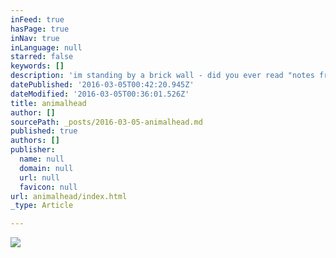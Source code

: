 ```yaml
---
inFeed: true
hasPage: true
inNav: true
inLanguage: null
starred: false
keywords: []
description: 'im standing by a brick wall - did you ever read "notes from underground" ?'
datePublished: '2016-03-05T00:42:20.945Z'
dateModified: '2016-03-05T00:36:01.526Z'
title: animalhead
author: []
sourcePath: _posts/2016-03-05-animalhead.md
published: true
authors: []
publisher:
  name: null
  domain: null
  url: null
  favicon: null
url: animalhead/index.html
_type: Article

---
```

![](https://the-grid-user-content.s3-us-west-2.amazonaws.com/1da42437-50a2-4a50-92d2-5365af22c6ba.jpg)